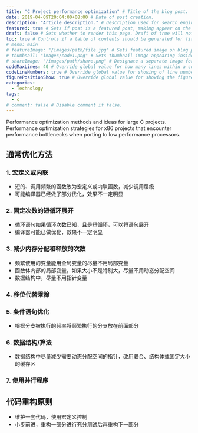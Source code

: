 ```yaml
---
title: "C Project performance optimization" # Title of the blog post.
date: 2019-04-09T20:04:00+08:00 # Date of post creation.
description: "Article description." # Description used for search engine.
featured: true # Sets if post is a featured post, making appear on the home page side bar.
draft: false # Sets whether to render this page. Draft of true will not be rendered.
toc: true # Controls if a table of contents should be generated for first-level links automatically.
# menu: main
# featureImage: "/images/path/file.jpg" # Sets featured image on blog post.
# thumbnail: "images/code1.png" # Sets thumbnail image appearing inside card on homepage.
# shareImage: "/images/path/share.png" # Designate a separate image for social media sharing.
codeMaxLines: 40 # Override global value for how many lines within a code block before auto-collapsing.
codeLineNumbers: true # Override global value for showing of line numbers within code block.
figurePositionShow: true # Override global value for showing the figure label.
categories:
  - Technology
tags:
  - c
# comment: false # Disable comment if false.
---
```

Performance optimization methods and ideas for large C projects. Performance optimization strategies for x86 projects that encounter performance bottlenecks when porting to low performance processors. 
<!--more-->
## 通常优化方法
### 1. 宏定义或内联
  * 短的、调用频繁的函数改为宏定义或内联函数，减少调用层级
  * 可能编译器已经做了部分优化，效果不一定明显
### 2. 固定次数的短循环展开
  * 循环语句如果循环次数已知，且是短循环，可以将语句展开
  * 编译器可能已做优化，效果不一定明显
### 3. 减少内存分配和释放的次数
  * 频繁使用的变量能用全局变量的尽量不用局部变量
  * 函数体内部的局部变量，如果大小不是特别大，尽量不用动态分配空间
  * 数据结构中，尽量不用指针变量
### 4. 移位代替乘除
### 5. 条件语句优化
  * 根据分支被执行的频率将频繁执行的分支放在前面部分
### 6. 数据结构/算法
  * 数据结构中尽量减少需要动态分配空间的指针，改用联合、结构体或固定大小的缓存区
### 7. 使用并行程序
## 代码重构原则
* 维护一套代码，使用宏定义控制
* 小步前进，重构一部分进行充分测试后再重构下一部分

